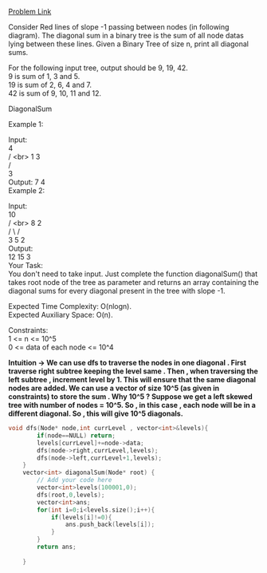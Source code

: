 [Problem Link](https://www.geeksforgeeks.org/problems/diagonal-sum-in-binary-tree/1)

Consider Red lines of slope -1 passing between nodes (in following diagram). The diagonal sum in a binary tree is the sum of all node datas lying between these lines. Given a Binary Tree of size n, print all diagonal sums.<br>

For the following input tree, output should be 9, 19, 42.<br>
9 is sum of 1, 3 and 5.<br>
19 is sum of 2, 6, 4 and 7.<br>
42 is sum of 9, 10, 11 and 12.<br>

DiagonalSum<br>

Example 1:<br>

Input:<br>
         4<br>
       /   \<br>
      1     3<br>
           /<br>
          3<br>
Output: 
7 4 <br>
Example 2:<br>

Input:<br>
           10<br>
         /    \<br>
        8      2<br>
       / \    /<br>
      3   5  2<br>
Output: <br>
12 15 3 <br>
Your Task:<br>
You don't need to take input. Just complete the function diagonalSum() that takes root node of the tree as parameter and returns an array containing the diagonal sums for every diagonal present in the tree with slope -1.<br>

Expected Time Complexity: O(nlogn).<br>
Expected Auxiliary Space: O(n).<br>

Constraints:<br>
1 <= n <= 10^5<br>
0 <= data of each node <= 10^4<br>


__Intuition -> We can use dfs to traverse the nodes in one diagonal . First traverse right subtree keeping the level same . Then , when traversing the left subtree , increment level by 1. This will ensure that the same diagonal nodes are added. We can use a vector of size  10^5 (as given in constraints) to store the sum . Why 10^5  ? Suppose we get  a left skewed tree with number of nodes = 10^5. So , in this case , each node will be in a different diagonal. So , this will give 10^5 diagonals.__

```C++
void dfs(Node* node,int currLevel , vector<int>&levels){
        if(node==NULL) return;
        levels[currLevel]+=node->data;
        dfs(node->right,currLevel,levels);
        dfs(node->left,currLevel+1,levels);
    }
    vector<int> diagonalSum(Node* root) {
        // Add your code here
        vector<int>levels(100001,0);
        dfs(root,0,levels);
        vector<int>ans;
        for(int i=0;i<levels.size();i++){
            if(levels[i]!=0){
                ans.push_back(levels[i]);
            }
        }
        return ans;
        
    }
```
